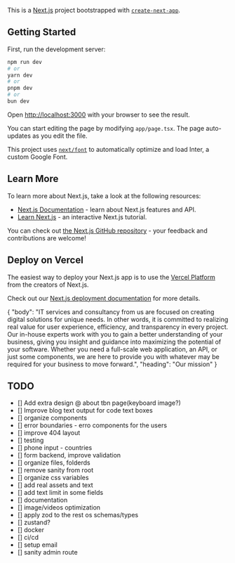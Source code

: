 This is a [Next.js](https://nextjs.org/) project bootstrapped with [`create-next-app`](https://github.com/vercel/next.js/tree/canary/packages/create-next-app).

## Getting Started

First, run the development server:

```bash
npm run dev
# or
yarn dev
# or
pnpm dev
# or
bun dev
```

Open [http://localhost:3000](http://localhost:3000) with your browser to see the result.

You can start editing the page by modifying `app/page.tsx`. The page auto-updates as you edit the file.

This project uses [`next/font`](https://nextjs.org/docs/basic-features/font-optimization) to automatically optimize and load Inter, a custom Google Font.

## Learn More

To learn more about Next.js, take a look at the following resources:

- [Next.js Documentation](https://nextjs.org/docs) - learn about Next.js features and API.
- [Learn Next.js](https://nextjs.org/learn) - an interactive Next.js tutorial.

You can check out [the Next.js GitHub repository](https://github.com/vercel/next.js/) - your feedback and contributions are welcome!

## Deploy on Vercel

The easiest way to deploy your Next.js app is to use the [Vercel Platform](https://vercel.com/new?utm_medium=default-template&filter=next.js&utm_source=create-next-app&utm_campaign=create-next-app-readme) from the creators of Next.js.

Check out our [Next.js deployment documentation](https://nextjs.org/docs/deployment) for more details.

{
"body": "IT services and consultancy from us are focused on creating digital solutions for unique needs. In other words, it is committed to realizing real value for user experience, efficiency, and transparency in every project. Our in-house experts work with you to gain a better understanding of your business, giving you insight and guidance into maximizing the potential of your software. Whether you need a full-scale web application, an API, or just some components, we are here to provide you with whatever may be required for your business to move forward.",
"heading": "Our mission"
}

## TODO

- [] Add extra design @ about tbn page(keyboard image?)
- [] Improve blog text output for code text boxes
- [] organize components
- [] error boundaries - erro components for the users
- [] improve 404 layout
- [] testing
- [] phone input - countries
- [] form backend, improve validation
- [] organize files, folderds
- [] remove sanity from root
- [] organize css variables
- [] add real assets and text
- [] add text limit in some fields
- [] documentation
- [] image/videos optimization
- [] apply zod to the rest os schemas/types
- [] zustand?
- [] docker
- [] ci/cd
- [] setup email
- [] sanity admin route
